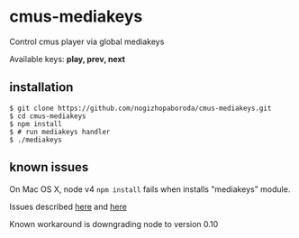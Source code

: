 # cmus-mediakeys
Control cmus player via global mediakeys

Available keys: **play, prev, next**

## installation
```shell
$ git clone https://github.com/nogizhopaboroda/cmus-mediakeys.git
$ cd cmus-mediakeys
$ npm install
$ # run mediakeys handler
$ ./mediakeys
```

## known issues

On Mac OS X, node v4 `npm install` fails when installs "mediakeys" module.

Issues described [here](https://github.com/nogizhopaboroda/cmus-mediakeys/issues/1) and [here]( https://github.com/tcr/mediakeys/issues/3)

Known workaround is downgrading node to version 0.10
